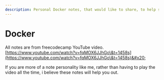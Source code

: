 ```yaml
---
description: Personal Docker notes, that would like to share, to help someone out.
---
```


# Docker

All notes are from freecodecamp YouTube video. [https://www.youtube.com/watch?v=fqMOX6JJhGo\&t=1458s](https://www.youtube.com/watch?v=fqMOX6JJhGo\&t=1458s)&#x20;

If you are more of a note personality like me, rather than having to play the video all the time, i believe these notes will help you out.

###
